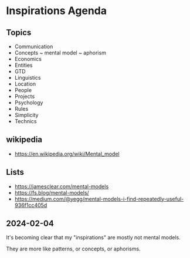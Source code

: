 # Inspirations Agenda

## Topics

* Communication
* Concepts ~ mental model ~ aphorism
* Economics
* Entities
* GTD
* Linguistics
* Location
* People
* Projects
* Psychology
* Rules
* Simplicity
* Technics


## wikipedia

* https://en.wikipedia.org/wiki/Mental_model

## Lists

* https://jamesclear.com/mental-models
* https://fs.blog/mental-models/
* https://medium.com/@yegg/mental-models-i-find-repeatedly-useful-936f1cc405d


## 2024-02-04

It's becoming clear that my "inspirations" are mostly not mental models.

They are more like patterns, or concepts, or aphorisms.


